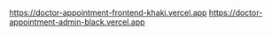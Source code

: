 https://doctor-appointment-frontend-khaki.vercel.app
https://doctor-appointment-admin-black.vercel.app
